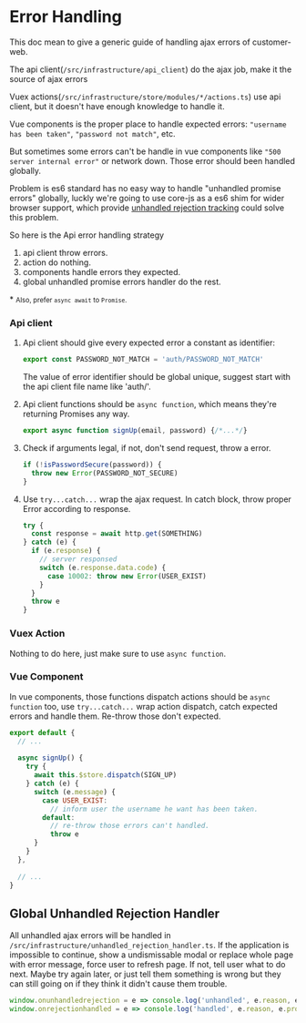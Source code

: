 # Error Handling

This doc mean to give a generic guide of handling ajax errors of customer-web.

The api client(`/src/infrastructure/api_client`) do the ajax job, make it the source of ajax errors

Vuex actions(`/src/infrastructure/store/modules/*/actions.ts`) use api client, but it doesn't have enough knowledge to handle it.

Vue components is the proper place to handle expected errors: `"username has been taken"`, `"password not match"`, etc.
 
But sometimes some errors can't be handle in vue components like `"500 server internal error"` or network down. Those error should been handled globally.

Problem is es6 standard has no easy way to handle "unhandled promise errors" globally, luckly we're going to use core-js as a es6 shim for wider browser support, which provide [unhandled rejection tracking](https://github.com/zloirock/core-js#unhandled-rejection-tracking) could solve this problem.

So here is the Api error handling strategy

1. api client throw errors.
2. action do nothing.
3. components handle errors they expected.
4. global unhandled promise errors handler do the rest.

\* <small>Also, prefer `async await` to `Promise`.</small>

### Api client

1. Api client should give every expected error a constant as identifier:

    ```javascript
    export const PASSWORD_NOT_MATCH = 'auth/PASSWORD_NOT_MATCH'
    ```
    
    The value of error identifier should be global unique, suggest start with the api client file name like 'auth/'. 

2. Api client functions should be `async function`, which means they're returning Promises any way.

    ```javascript
    export async function signUp(email, password) {/*...*/}
    ```

3. Check if arguments legal, if not, don't send request, throw a error.

    ```javascript
    if (!isPasswordSecure(password)) {
      throw new Error(PASSWORD_NOT_SECURE)
    }
    ```

4. Use `try...catch...` wrap the ajax request. In catch block, throw proper Error according to response.

    ```javascript
    try {
      const response = await http.get(SOMETHING)
    } catch (e) {
      if (e.response) {
        // server responsed
        switch (e.response.data.code) {
          case 10002: throw new Error(USER_EXIST)
        }
      }
      throw e
    }
    ```

### Vuex Action

Nothing to do here, just make sure to use `async function`. 

### Vue Component

In vue components, those functions dispatch actions should be `async function` too, use `try...catch...` wrap action dispatch, catch expected errors and handle them. Re-throw those don't expected.

```javascript
export default {
  // ...
  
  async signUp() {
    try {
      await this.$store.dispatch(SIGN_UP)
    } catch (e) {
      switch (e.message) {
        case USER_EXIST:
          // inform user the username he want has been taken.
        default:
          // re-throw those errors can't handled.
          throw e
      }
    }
  },
  
  // ...
}
```

## Global Unhandled Rejection Handler

All unhandled ajax errors will be handled in `/src/infrastructure/unhandled_rejection_handler.ts`. If the application is impossible to continue, show a undismissable modal or replace whole page with error message, force user to refresh page. If not, tell user what to do next. Maybe try again later, or just tell them something is wrong but they can still going on if they think it didn't cause them trouble.

```javascript
window.onunhandledrejection = e => console.log('unhandled', e.reason, e.promise);
window.onrejectionhandled = e => console.log('handled', e.reason, e.promise);
```
